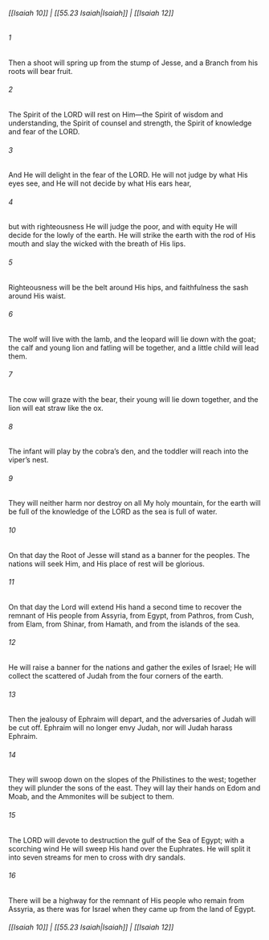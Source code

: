 
###### [[Isaiah 10]] | [[55.23 Isaiah|Isaiah]] | [[Isaiah 12]]

###### 1
Then a shoot will spring up from the stump of Jesse, and a Branch from his roots will bear fruit.
###### 2
The Spirit of the LORD will rest on Him—the Spirit of wisdom and understanding, the Spirit of counsel and strength, the Spirit of knowledge and fear of the LORD.
###### 3
And He will delight in the fear of the LORD. He will not judge by what His eyes see, and He will not decide by what His ears hear,
###### 4
but with righteousness He will judge the poor, and with equity He will decide for the lowly of the earth. He will strike the earth with the rod of His mouth and slay the wicked with the breath of His lips.
###### 5
Righteousness will be the belt around His hips, and faithfulness the sash around His waist.
###### 6
The wolf will live with the lamb, and the leopard will lie down with the goat; the calf and young lion and fatling will be together, and a little child will lead them.
###### 7
The cow will graze with the bear, their young will lie down together, and the lion will eat straw like the ox.
###### 8
The infant will play by the cobra’s den, and the toddler will reach into the viper’s nest.
###### 9
They will neither harm nor destroy on all My holy mountain, for the earth will be full of the knowledge of the LORD as the sea is full of water.
###### 10
On that day the Root of Jesse will stand as a banner for the peoples. The nations will seek Him, and His place of rest will be glorious.
###### 11
On that day the Lord will extend His hand a second time to recover the remnant of His people from Assyria, from Egypt, from Pathros, from Cush, from Elam, from Shinar, from Hamath, and from the islands of the sea.
###### 12
He will raise a banner for the nations and gather the exiles of Israel; He will collect the scattered of Judah from the four corners of the earth.
###### 13
Then the jealousy of Ephraim will depart, and the adversaries of Judah will be cut off. Ephraim will no longer envy Judah, nor will Judah harass Ephraim.
###### 14
They will swoop down on the slopes of the Philistines to the west; together they will plunder the sons of the east. They will lay their hands on Edom and Moab, and the Ammonites will be subject to them.
###### 15
The LORD will devote to destruction the gulf of the Sea of Egypt; with a scorching wind He will sweep His hand over the Euphrates. He will split it into seven streams for men to cross with dry sandals.
###### 16
There will be a highway for the remnant of His people who remain from Assyria, as there was for Israel when they came up from the land of Egypt.

###### [[Isaiah 10]] | [[55.23 Isaiah|Isaiah]] | [[Isaiah 12]]
